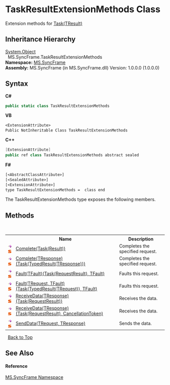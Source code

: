 # TaskResultExtensionMethods Class
 

Extension methods for <a href="http://msdn2.microsoft.com/en-us/library/dd321424" target="_blank">Task(TResult)</a>


## Inheritance Hierarchy
<a href="http://msdn2.microsoft.com/en-us/library/e5kfa45b" target="_blank">System.Object</a><br />&nbsp;&nbsp;MS.SyncFrame.TaskResultExtensionMethods<br />
**Namespace:**&nbsp;<a href="de148c19-6fcd-6ea5-c13c-94525bd1dd5b">MS.SyncFrame</a><br />**Assembly:**&nbsp;MS.SyncFrame (in MS.SyncFrame.dll) Version: 1.0.0.0 (1.0.0.0)

## Syntax

**C#**<br />
``` C#
public static class TaskResultExtensionMethods
```

**VB**<br />
``` VB
<ExtensionAttribute>
Public NotInheritable Class TaskResultExtensionMethods
```

**C++**<br />
``` C++
[ExtensionAttribute]
public ref class TaskResultExtensionMethods abstract sealed
```

**F#**<br />
``` F#
[<AbstractClassAttribute>]
[<SealedAttribute>]
[<ExtensionAttribute>]
type TaskResultExtensionMethods =  class end
```

The TaskResultExtensionMethods type exposes the following members.


## Methods
&nbsp;<table><tr><th></th><th>Name</th><th>Description</th></tr><tr><td>![Public method](media/pubmethod.gif "Public method")![Static member](media/static.gif "Static member")</td><td><a href="cb633b7f-864c-8200-d7e6-25ae237319db">Complete(Task(Result))</a></td><td>
Completes the specified request.</td></tr><tr><td>![Public method](media/pubmethod.gif "Public method")![Static member](media/static.gif "Static member")</td><td><a href="c6476ee6-3562-7612-97cd-687823cf8aba">Complete(TResponse)(Task(TypedResult(TResponse)))</a></td><td>
Completes the specified request.</td></tr><tr><td>![Public method](media/pubmethod.gif "Public method")![Static member](media/static.gif "Static member")</td><td><a href="a4e4a0e8-a641-c6d8-fc59-d8fedd0bb7c0">Fault(TFault)(Task(RequestResult), TFault)</a></td><td>
Faults this request.</td></tr><tr><td>![Public method](media/pubmethod.gif "Public method")![Static member](media/static.gif "Static member")</td><td><a href="4e66eab3-4518-4a10-0652-d45d73bb95c3">Fault(TRequest, TFault)(Task(TypedResult(TRequest)), TFault)</a></td><td>
Faults this request.</td></tr><tr><td>![Public method](media/pubmethod.gif "Public method")![Static member](media/static.gif "Static member")</td><td><a href="ca2f553d-b489-c473-0493-8f8df73feba7">ReceiveData(TResponse)(Task(RequestResult))</a></td><td>
Receives the data.</td></tr><tr><td>![Public method](media/pubmethod.gif "Public method")![Static member](media/static.gif "Static member")</td><td><a href="f8a9f280-1302-8403-d6e0-5d6427ff799f">ReceiveData(TResponse)(Task(RequestResult), CancellationToken)</a></td><td>
Receives the data.</td></tr><tr><td>![Public method](media/pubmethod.gif "Public method")![Static member](media/static.gif "Static member")</td><td><a href="64678664-5db2-4119-7e9e-ca3e98d3f5af">SendData(TRequest, TResponse)</a></td><td>
Sends the data.</td></tr></table>&nbsp;
<a href="#taskresultextensionmethods-class">Back to Top</a>

## See Also


#### Reference
<a href="de148c19-6fcd-6ea5-c13c-94525bd1dd5b">MS.SyncFrame Namespace</a><br />